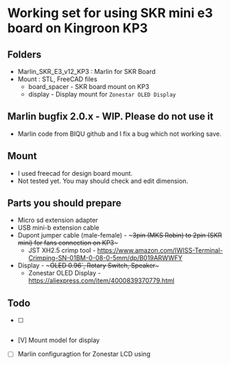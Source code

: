 # Working set for using SKR mini e3 board on Kingroon KP3

## Folders
* Marlin_SKR_E3_v12_KP3 : Marlin for SKR Board
* Mount : STL, FreeCAD files
    * board_spacer - SKR board mount on KP3
    * display - Display mount for `Zonestar OLED Display`

## Marlin bugfix 2.0.x - WIP. Please do not use it
* Marlin code from BIQU github and I fix a bug which not working save.

## Mount
* I used freecad for design board mount.
* Not tested yet. You may should check and edit dimension.

## Parts you should prepare
* Micro sd extension adapter
* USB mini-b extension cable
* Dupont jumper cable (male-female) - ~~~3pin (MKS Robin) to 2pin (SKR mini) for fans connection on KP3~~~
    * JST XH2.5 crimp tool - https://www.amazon.com/IWISS-Terminal-Crimping-SN-01BM-0-08-0-5mm/dp/B019ARWWFY
* Display - ~~~OLED 0.96`, Rotary Switch, Speaker~~~
    * Zonestar OLED Display - https://aliexpress.com/item/4000839370779.html

## Todo
* [ ] ~~~Schematic, Pin map for display~~~
* [V] Mount model for display
* [ ] Marlin configuragtion for Zonestar LCD using